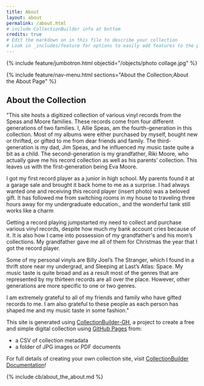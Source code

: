 ```yaml
---
title: About
layout: about
permalink: /about.html
# include CollectionBuilder info at bottom
credits: true
# Edit the markdown on in this file to describe your collection
# Look in _includes/feature for options to easily add features to the page
---
```


{% include feature/jumbotron.html objectid="/objects/photo collage.jpg" %}

{% include feature/nav-menu.html sections="About the Collection;About the About Page" %}

## About the Collection

"This site hosts a digitized collection of various vinyl records from the Speas and Moore families. These records come from four different generations of two families. I, Allie Speas, am the fourth-generation in this collection. Most of my albums were either purchased by myself, bought new or thrifted, or gifted to me from dear friends and family. The third-generation is my dad, Jim Speas, and he influenced my music taste quite a bit as a child. The second-generation is my grandfather, Riki Moore, who actually gave me his record collection as well as his parents’ collection. This leaves us with the first-generation being Eva Moore.

I got my first record player as a junior in high school. My parents found it at a garage sale and brought it back home to me as a surprise. I had always wanted one and receiving this record player (insert photo) was a beloved gift. It has followed me from switching rooms in my house to traveling three hours away for my undergraduate education., and the wonderful tank still works like a charm

Getting a record playing jumpstarted my need to collect and purchase various vinyl records, despite how much my bank account cries because of it. It is also how I came into possession of my grandfather's and his mom’s collections. My grandfather gave me all of them for Christmas the year that I got the record player.

Some of my personal vinyls are Billy Joel’s The Stranger, which I found in a thrift store near my undergrad, and Sleeping at Last’s Atlas: Space. My music taste is quite broad and as a result most of the genres that are represented by my thirteen records are all over the place. However, other generations are more specific to one or two genres.

I am extremely grateful to all of my friends and family who have gifted records to me. I am also grateful to these people as each person has shaped me and my music taste in some fashion."

This site is generated using [CollectionBuilder-GH](https://collectionbuilding.github.io/gh/), a project to create a free and simple digital collection using [GitHub Pages](https://pages.github.com/) from: 

- a CSV of collection metadata
- a folder of JPG images or PDF documents


For full details of creating your own collection site, visit [CollectionBuilder Documentation](https://collectionbuilder.github.io/cb-docs/)!

<!-- IMPORTANT!!! DELETE this comment and the include below when you are finished editing this page for your collection. The include below introduces about page features. They will show up on your collection's about page until you delete it.  -->
{% include cb/about_the_about.md %} 
